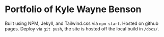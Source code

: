 # Portfolio of Kyle Wayne Benson
Built using NPM, Jekyll, and Tailwind.css via `npm start`. Hosted on github pages. Deploy via `git push`, the site is hosted off the local build in `/docs/`.
